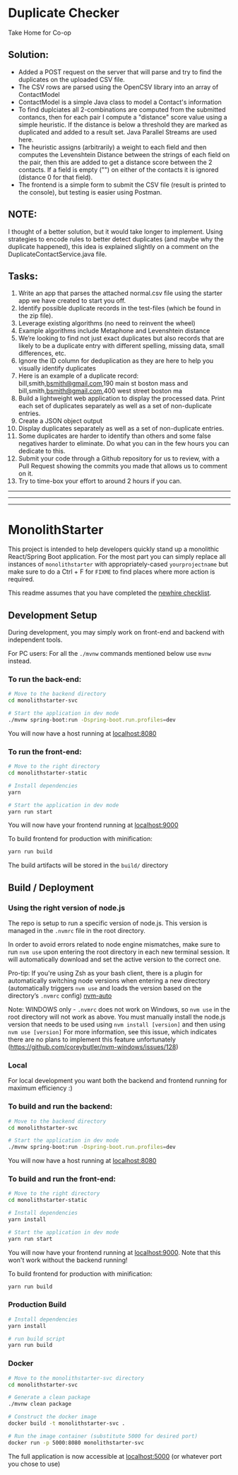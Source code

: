 # Duplicate Checker

Take Home for Co-op

## Solution:
- Added a POST request on the server that will parse and try to find the duplicates on the
 uploaded CSV file.
- The CSV rows are parsed using the OpenCSV library into an array of ContactModel
- ContactModel is a simple Java class to model a Contact's information
- To find duplciates all 2-combinations are computed from the submitted contancs, then for each 
pair I compute a "distance" score value using a simple heuristic. If the distance is below a 
threshold they are marked as duplicated and added to a result set. Java Parallel Streams are 
used here.
- The heuristic assigns (arbitrarily) a weight to each field and then computes the Levenshtein 
Distance between the strings of each field on the pair, then this are added to get a distance 
score between the 2 contacts. If a field is empty ("") on either of the contacts it is ignored 
(distance 0 for that field).
- The frontend is a simple form to submit the CSV file (result is printed to the console), but 
testing is easier using Postman.

## NOTE:
I thought of a better solution, but it would take longer to implement. Using strategies to encode
 rules to better detect duplicates (and maybe why the duplicate happened), this idea is explained
  slightly on a comment on the DuplicateContactService.java file.

## Tasks:
1. Write an app that parses the attached normal.csv file using the starter app we have created to
 start you off.
2. Identify possible duplicate records in the test-files (which be found in the zip file).
3. Leverage existing algorithms (no need to reinvent the wheel)
4. Example algorithms include Metaphone and Levenshtein distance
5. We’re looking to find not just exact duplicates but also records that are likely to be a
 duplicate entry with different spelling, missing data, small differences, etc.
6. Ignore the ID column for deduplication as they are here to help you visually identify duplicates
7. Here is an example of a duplicate record: bill,smith,bsmith@gmail.com,190 main st boston mass
 and bill,smith,bsmith@gmail.com,400 west street boston ma
8. Build a lightweight web application to display the processed data. Print each set of duplicates
 separately as well as a set of non-duplicate entries.
9. Create a JSON object output
10. Display duplicates separately as well as a set of non-duplicate entries.
11. Some duplicates are harder to identify than others and some false negatives harder to eliminate. Do what you can in the few hours you can dedicate to this.
12. Submit your code through a Github repository for us to review, with a Pull Request showing the
 commits you made that allows us to comment on it.
13. Try to time-box your effort to around 2 hours if you can.

---
---
---

# MonolithStarter

This project is intended to help developers quickly stand up a monolithic React/Spring Boot application. For the most part you can simply replace all instances of `monolithstarter` with appropriately-cased `yourprojectname` but make sure to do a Ctrl + F for `FIXME` to find places where more action is required.

This readme assumes that you have completed the [newhire checklist](https://github.com/validityhq/we_the_engineers/tree/master/newhire).

## Development Setup

During development, you may simply work on front-end and backend with independent tools.

For PC users: For all the `./mvnw` commands mentioned below use `mvnw` instead.

### To run the back-end:

```bash
# Move to the backend directory
cd monolithstarter-svc

# Start the application in dev mode
./mvnw spring-boot:run -Dspring-boot.run.profiles=dev
```

You will now have a host running at [localhost:8080](http://localhost:8080/)

### To run the front-end:

```bash
# Move to the right directory
cd monolithstarter-static

# Install dependencies
yarn

# Start the application in dev mode
yarn run start
```
You will now have your frontend running at [localhost:9000](http://localhost:9000/)

To build frontend for production with minification:

```bash
yarn run build
```

The build artifacts will be stored in the `build/` directory


## Build / Deployment

### Using the right version of node.js

The repo is setup to run a specific version of node.js.  This version is managed in the `.nvmrc` file in the root directory.

In order to avoid errors related to node engine mismatches, make sure to run `nvm use` upon entering the root directory in each new terminal session. It will automatically download and set the active version to the correct one.

Pro-tip: If you're using Zsh as your bash client, there is a plugin for automatically switching node versions when entering a new directory (automatically triggers `nvm use` and  loads the version based on the directory’s `.nvmrc` config) [nvm-auto](https://github.com/dijitalmunky/nvm-auto)

Note: WINDOWS only - `.nvmrc` does not work on Windows, so `nvm use` in the root directory will not work as above. You must manually install the node.js version that needs to be used using `nvm install [version]` and then using `nvm use [version]` For more information, see this issue, which indicates there are no plans to implement this feature unfortunately (https://github.com/coreybutler/nvm-windows/issues/128)

### Local

For local development you want both the backend and frontend running for maximum efficiency :)

### To build and run the backend:

```bash
# Move to the backend directory
cd monolithstarter-svc

# Start the application in dev mode
./mvnw spring-boot:run -Dspring-boot.run.profiles=dev
```

You will now have a host running at [localhost:8080](http://localhost:8080/)

### To build and run the front-end:

```bash
# Move to the right directory
cd monolithstarter-static

# Install dependencies
yarn install

# Start the application in dev mode
yarn run start
```
You will now have your frontend running at [localhost:9000](http://localhost:9000/). Note that this won't work without the backend running!

To build frontend for production with minification:

```bash
yarn run build
```

### Production Build

```bash
# Install dependencies
yarn install

# run build script
yarn run build
```


### Docker
```bash
# Move to the monolithstarter-svc directory
cd monolithstarter-svc

# Generate a clean package
./mvnw clean package

# Construct the docker image
docker build -t monolithstarter-svc .

# Run the image container (substitute 5000 for desired port)
docker run -p 5000:8080 monolithstarter-svc
```
The full application is now accessible at [localhost:5000](http://localhost:5000/) (or whatever port you chose to use)
